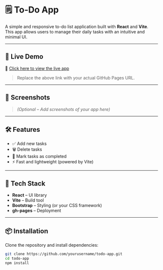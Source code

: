 # 🗒️ To-Do App

A simple and responsive to-do list application built with **React** and **Vite**. This app allows users to manage their daily tasks with an intuitive and minimal UI.

---

## 🚀 Live Demo

🔗 [Click here to view the live app](https://attiqa420.github.io/todo-app/)

> Replace the above link with your actual GitHub Pages URL.

---

## 📸 Screenshots

> *(Optional – Add screenshots of your app here)*

---

## 🛠 Features

- ✅ Add new tasks
- 🗑️ Delete tasks
- 📌 Mark tasks as completed
- ⚡ Fast and lightweight (powered by Vite)

---

## 🧰 Tech Stack

- **React** – UI library
- **Vite** – Build tool
- **Bootstrap** – Styling (or your CSS framework)
- **gh-pages** – Deployment

---

## 📦 Installation

Clone the repository and install dependencies:

```bash
git clone https://github.com/yourusername/todo-app.git
cd todo-app
npm install
